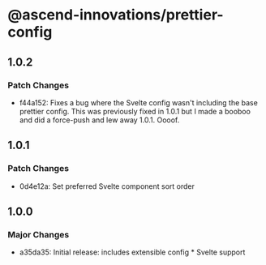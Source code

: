 # @ascend-innovations/prettier-config

## 1.0.2

### Patch Changes

- f44a152: Fixes a bug where the Svelte config wasn't including the base prettier config. This was previously fixed in 1.0.1 but I made a booboo and did a force-push and lew away 1.0.1. Oooof.

## 1.0.1

### Patch Changes

- 0d4e12a: Set preferred Svelte component sort order

## 1.0.0

### Major Changes

- a35da35: Initial release: includes extensible config \* Svelte support
